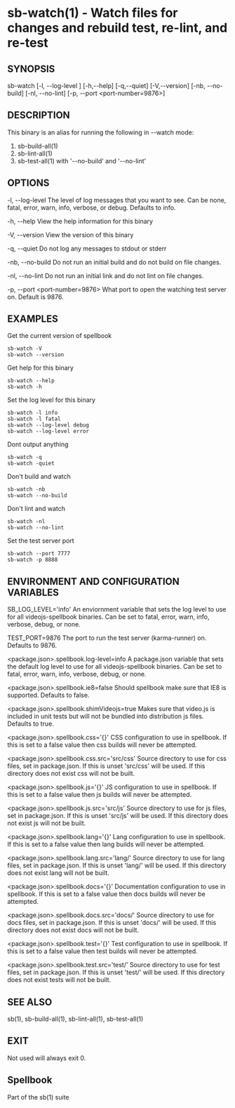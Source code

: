 # sb-watch(1) - Watch files for changes and rebuild test, re-lint, and re-test

## SYNOPSIS

  sb-watch [-l, --log-level <level>] [-h,--help] [-q,--quiet] [-V,--version]
           [-nb, --no-build] [-nl, --no-lint] [-p, --port <port-number=9876>]

## DESCRIPTION

  This binary is an alias for running the following in --watch mode:

  1. sb-build-all(1)
  2. sb-lint-all(1)
  3. sb-test-all(1) with '--no-build' and '--no-lint'

## OPTIONS

  -l, --log-level <level>
    The level of log messages that you want to see. Can be none, fatal, error,
    warn, info, verbose, or debug. Defaults to info.

  -h, --help
    View the help information for this binary

  -V, --version
    View the version of this binary

  -q, --quiet
    Do not log any messages to stdout or stderr

  -nb, --no-build
    Do not run an initial build and do not build on file changes.

  -nl, --no-lint
    Do not run an initial link and do not lint on file changes.

  -p, --port <port-number=9876>
    What port to open the watching test server on. Default is 9876.

## EXAMPLES

  Get the current version of spellbook

    sb-watch -V
    sb-watch --version

  Get help for this binary

    sb-watch --help
    sb-watch -h

  Set the log level for this binary

    sb-watch -l info
    sb-watch -l fatal
    sb-watch --log-level debug
    sb-watch --log-level error

  Dont output anything

    sb-watch -q
    sb-watch -quiet


  Don't build and watch

    sb-watch -nb
    sb-watch --no-build

  Don't lint and watch

    sb-watch -nl
    sb-watch --no-lint

  Set the test server port

    sb-watch --port 7777
    sb-watch -p 8888

## ENVIRONMENT AND CONFIGURATION VARIABLES

  SB_LOG_LEVEL='info'
    An enviornment variable that sets the log level to use for all videojs-spellbook
    binaries. Can be set to fatal, error, warn, info, verbose, debug, or none.

  TEST_PORT=9876
    The port to run the test server (karma-runner) on. Defaults to 9876.

  <package.json>.spellbook.log-level=info
    A package.json variable that sets the default log level to use for all videojs-spellbook
    binaries. Can be set to fatal, error, warn, info, verbose, debug, or none.

  <package.json>.spellbook.ie8=false
    Should spellbook make sure that IE8 is supported. Defaults to false.

  <package.json>.spellbook.shimVideojs=true
    Makes sure that video.js is included in unit tests but will not be bundled into
    distribution js files. Defaults to true.

  <package.json>.spellbook.css='{}'
    CSS configuration to use in spellbook. If this is set to a false value then css
    builds will never be attempted.

  <package.json>.spellbook.css.src='src/css'
    Source directory to use for css files, set in package.json. If this is unset
    'src/css' will be used. If this directory does not exist css will not be built.

  <package.json>.spellbook.js='{}'
    JS configuration to use in spellbook. If this is set to a false value then js
    builds will never be attempted.

  <package.json>.spellbook.js.src='src/js'
    Source directory to use for js files, set in package.json. If this is unset
    'src/js' will be used. If this directory does not exist js will not be built.

  <package.json>.spellbook.lang='{}'
    Lang configuration to use in spellbook. If this is set to a false value then lang
    builds will never be attempted.

  <package.json>.spellbook.lang.src='lang/'
    Source directory to use for lang files, set in package.json. If this is unset
    'lang/' will be used. If this directory does not exist lang will not be built.

  <package.json>.spellbook.docs='{}'
    Documentation configuration to use in spellbook. If this is set to a false value
    then docs builds will never be attempted.

  <package.json>.spellbook.docs.src='docs/'
    Source directory to use for docs files, set in package.json. If this is unset
    'docs/' will be used. If this directory does not exist docs will not be built.

  <package.json>.spellbook.test='{}'
    Test configuration to use in spellbook. If this is set to a false value
    then test builds will never be attempted.

  <package.json>.spellbook.test.src='test/'
    Source directory to use for test files, set in package.json. If this is unset
    'test/' will be used. If this directory does not exist tests will not be built.

## SEE ALSO

  sb(1), sb-build-all(1), sb-lint-all(1), sb-test-all(1)

## EXIT

  Not used will always exit 0.

## Spellbook

  Part of the sb(1) suite
